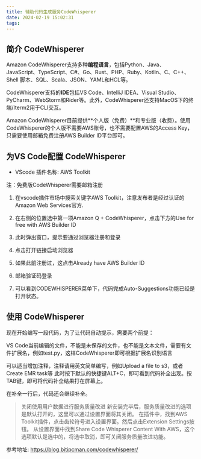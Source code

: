 ```yaml
---
title: 辅助代码生成服务CodeWhisperer
date: 2024-02-19 15:02:31
tags:
---
```


## 简介 CodeWhisperer

Amazon CodeWhisperer支持多种**编程语言**，包括Python、Java、JavaScript、TypeScript、C#、Go、Rust、PHP、Ruby、Kotlin、C、C++、Shell 脚本、SQL、Scala、JSON、YAML和HCL等。

CodeWhisperer支持的**IDE**包括VS Code、IntelliJ IDEA、Visual Studio、PyCharm、WebStorm和Rider等。此外，CodeWhisperer还支持MacOS下的终端/Iterm2用于CLI交互。

Amazon CodeWhisperer目前提供**个人版（免费）**和专业版（收费）。使用CodeWhisperer的个人版不需要AWS账号，也不需要配置AWS的Access Key，只需要使用邮箱免费注册AWS Builder ID平台即可。

## 为VS Code配置 CodeWhisperer

- VScode 插件名称: AWS Toolkit
  
注：免费版CodeWhisperer需要邮箱注册

1. 在vscode插件市场中搜索关键字AWS Toolkit，注意发布者是经过认证的Amazon Web Services官方.

2. 在右侧的位置选中第一项Amazon Q + CodeWhisperer，点击下方的Use for free with AWS Builder ID
   
3. 此时弹出窗口，提示要通过浏览器注册和登录

4. 点击打开链接启动浏览器

5. 如果此前注册过，这点击Already have AWS Builder ID

6. 邮箱验证码登录

7. 可以看到CODEWHISPERER菜单下，代码完成Auto-Suggestions功能已经是打开状态。

## 使用 CodeWhisperer


现在开始编写一段代码，为了让代码自动提示，需要两个前提：

VS Code当前编辑的文件，不能是未保存的文件，也不能是文本文件，需要有文件扩展名，例如test.py，这样CodeWhisperer即可根据扩展名识别语言

可以适当增加注释，注释请用英文简单编写，例如Upload a file to s3，或者Create EMR task等
此时按下默认的快捷键ALT+C，即可看到代码补全出现。按TAB键，即可将代码补全结果打在屏幕上。

在补全一行后，代码还会继续补全。

> 关闭使用用户数据进行服务质量改进
> 新安装完毕后，服务质量改进的选项是默认打开的，这里可以通过设置界面将其关闭。
> 在插件中，找到AWS Toolkit插件，点击齿轮符号进入设置界面。然后点击Extension Settings按钮。
> 从设置界面中找到Share Code Whisperer Content With AWS，这个选项默认是选中的，将选中取消，即可关闭服务质量改进功能。

参考地址: https://blog.bitipcman.com/codewhisperer/